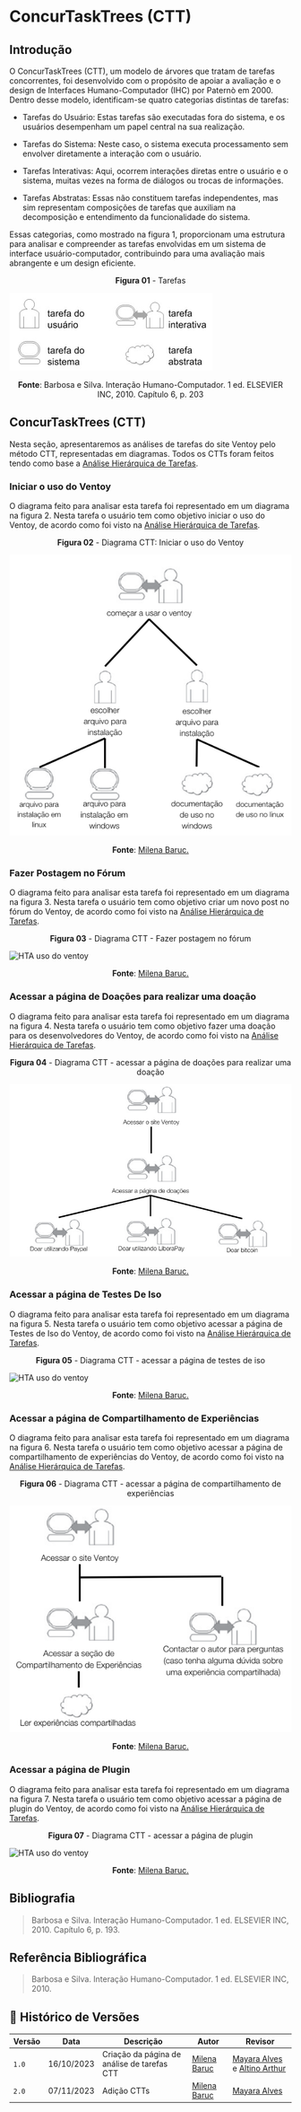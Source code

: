 # ConcurTaskTrees (CTT)

## Introdução

O ConcurTaskTrees (CTT), um modelo de árvores que tratam de tarefas concorrentes, foi desenvolvido com o propósito de apoiar a avaliação e o design de Interfaces Humano-Computador (IHC) por Paternò em 2000. Dentro desse modelo, identificam-se quatro categorias distintas de tarefas:

- Tarefas do Usuário: Estas tarefas são executadas fora do sistema, e os usuários desempenham um papel central na sua realização.

- Tarefas do Sistema: Neste caso, o sistema executa processamento sem envolver diretamente a interação com o usuário.

- Tarefas Interativas: Aqui, ocorrem interações diretas entre o usuário e o sistema, muitas vezes na forma de diálogos ou trocas de informações.

- Tarefas Abstratas: Essas não constituem tarefas independentes, mas sim representam composições de tarefas que auxiliam na decomposição e entendimento da funcionalidade do sistema.

Essas categorias, como mostrado na figura 1, proporcionam uma estrutura para analisar e compreender as tarefas envolvidas em um sistema de interface usuário-computador, contribuindo para uma avaliação mais abrangente e um design eficiente.

<p align="center"><b>Figura 01</b> - Tarefas</p>

![HTA uso do ventoy](../../assets/Tarefas.jpeg)
<p align="center"><b>Fonte</b>: Barbosa e Silva. Interação Humano-Computador. 1 ed.  ELSEVIER INC, 2010.  Capítulo 6, p. 203</p>

## ConcurTaskTrees (CTT)

Nesta seção, apresentaremos as análises de tarefas do site Ventoy pelo método CTT, representadas em diagramas. Todos os CTTs foram feitos tendo como base a [Análise Hierárquica de Tarefas](./analiseHierarquicaDeTarefas.md).

### Iniciar o uso do Ventoy

O diagrama feito para analisar esta tarefa foi representado em um diagrama na figura 2. Nesta tarefa o usuário tem como objetivo iniciar o uso do Ventoy, de acordo como foi visto na [Análise Hierárquica de Tarefas](../analisedetarefas/analiseHierarquicaDeTarefas.md/#iniciar-o-uso-do-ventoy).

<p align="center"><b>Figura 02</b> - Diagrama CTT: Iniciar o uso do Ventoy</p>

![HTA uso do ventoy](../../assets/CTT/iniciar%20uso%20do%20ventoy.png)

<p align="center"><b>Fonte</b>:  <a href="https://github.com/MilenaBaruc">Milena Baruc.</a></p>

### Fazer Postagem no Fórum

O diagrama feito para analisar esta tarefa foi representado em um diagrama na figura 3. Nesta tarefa o usuário tem como objetivo criar um novo post no fórum do Ventoy, de acordo como foi visto na [Análise Hierárquica de Tarefas](../analisedetarefas/analiseHierarquicaDeTarefas.md/#fazer-postagem-no-forum).

<p align="center"><b>Figura 03</b> - Diagrama CTT - Fazer postagem no fórum</p>

![HTA uso do ventoy](../../assets/CTT/fazer%20postagem%20no%20fórum.png)

<p align="center"><b>Fonte</b>:  <a href="https://github.com/MilenaBaruc">Milena Baruc.</a></p>

### Acessar a página de Doações para realizar uma doação

O diagrama feito para analisar esta tarefa foi representado em um diagrama na figura 4. Nesta tarefa o usuário tem como objetivo fazer uma doação para os desenvolvedores do Ventoy, de acordo como foi visto na [Análise Hierárquica de Tarefas](../analisedetarefas/analiseHierarquicaDeTarefas.md/#acessar-a-pagina-de-doacoes-para-realizar-uma-doacao).

<p align="center"><b>Figura 04</b> - Diagrama CTT - acessar a página de doações para realizar uma doação</p>

![HTA uso do ventoy](../../assets/CTT/realizar%20doação%20na%20página%20de%20doações.png)

<p align="center"><b>Fonte</b>:  <a href="https://github.com/MilenaBaruc">Milena Baruc.</a></p>

### Acessar a página de Testes De Iso 

O diagrama feito para analisar esta tarefa foi representado em um diagrama na figura 5. Nesta tarefa o usuário tem como objetivo acessar a página de Testes de Iso do Ventoy, de acordo como foi visto na [Análise Hierárquica de Tarefas](../analisedetarefas/analiseHierarquicaDeTarefas.md/#acessar-a-pagina-de-testes-de-iso).

<p align="center"><b>Figura 05</b> - Diagrama CTT - acessar a página de testes de iso</p>

![HTA uso do ventoy](../../assets/CTT/acessar%20a%20página%20de%20testes%20iso.png)

<p align="center"><b>Fonte</b>:  <a href="https://github.com/MilenaBaruc">Milena Baruc.</a></p>

### Acessar a página de Compartilhamento de Experiências 

O diagrama feito para analisar esta tarefa foi representado em um diagrama na figura 6. Nesta tarefa o usuário tem como objetivo acessar a página de compartilhamento de experiências do Ventoy, de acordo como foi visto na [Análise Hierárquica de Tarefas](../analisedetarefas/analiseHierarquicaDeTarefas.md/#acessar-a-pagina-de-compartilhamento-de-experiencias).

<p align="center"><b>Figura 06</b> - Diagrama CTT - acessar a página de compartilhamento de experiências</p>

![HTA uso do ventoy](../../assets/CTT/acessar%20a%20página%20de%20compartilhamento%20de%20experiências.png)

<p align="center"><b>Fonte</b>:  <a href="https://github.com/MilenaBaruc">Milena Baruc.</a></p>

### Acessar a página de Plugin 

O diagrama feito para analisar esta tarefa foi representado em um diagrama na figura 7. Nesta tarefa o usuário tem como objetivo acessar a página de plugin do Ventoy, de acordo como foi visto na [Análise Hierárquica de Tarefas](../analisedetarefas/analiseHierarquicaDeTarefas.md/#acessar-a-pagina-de-plugin).

<p align="center"><b>Figura 07</b> - Diagrama CTT - acessar a página de plugin</p>

![HTA uso do ventoy](../../assets/CTT/acessar%20a%20página%20de%20plugin.png)

<p align="center"><b>Fonte</b>:  <a href="https://github.com/MilenaBaruc">Milena Baruc.</a></p>

## Bibliografia
>Barbosa e Silva. Interação Humano-Computador. 1 ed.  ELSEVIER INC, 2010.  Capítulo 6, p. 193.

## Referência Bibliográfica
> Barbosa e Silva. Interação Humano-Computador. 1 ed.  ELSEVIER INC, 2010.


## 📑 Histórico de Versões
| **Versão**   |   **Data**   | **Descrição** | **Autor** | **Revisor** |
|--------|---------|-----------|--------|---------|
|`1.0`| 16/10/2023 | Criação da página de análise de tarefas CTT | [Milena Baruc](https://github.com/MilenaBaruc)| [Mayara Alves](https://github.com/Mayara-tech) e [Altino Arthur](https://github.com/altinoarthurmoreira)|
|`2.0`| 07/11/2023 | Adição CTTs | [Milena Baruc](https://github.com/MilenaBaruc)| [Mayara Alves](https://github.com/Mayara-tech)|
